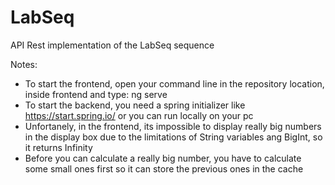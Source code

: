 # LabSeq
API Rest implementation of the LabSeq sequence

Notes:

- To start the frontend, open your command line in the repository location, inside frontend and type: ng serve
- To start the backend, you need a spring initializer like https://start.spring.io/ or you can run locally on your pc
- Unfortanely, in the frontend, its impossible to display really big numbers in the display box due to the limitations of String variables ang BigInt, so it returns Infinity
- Before you can calculate a really big number, you have to calculate some small ones first so it can store the previous ones in the cache
